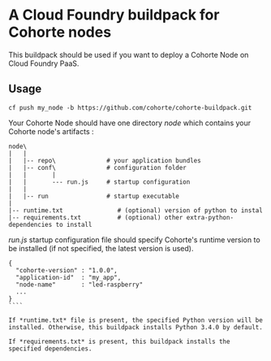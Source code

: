 # A Cloud Foundry buildpack for Cohorte nodes
This buildpack should be used if you want to deploy a Cohorte Node on Cloud Foundry PaaS.

## Usage

````
cf push my_node -b https://github.com/cohorte/cohorte-buildpack.git
````

Your Cohorte  Node should have one directory *node* which contains your Cohorte node's artifacts :

`````
node\
|   |
|   |-- repo\              # your application bundles
|   |-- conf\              # configuration folder
|   |       | 
|   |       --- run.js     # startup configuration
|   |
|   |-- run                # startup executable
|
|-- runtime.txt               # (optional) version of python to instal
|-- requirements.txt          # (optional) other extra-python-dependencies to install
`````

*run.js* startup configuration file should specify Cohorte's runtime version to be installed (if not specified, the latest version is used).

`````
{ 
  "cohorte-version" : "1.0.0",
  "application-id"  : "my_app",
  "node-name"       : "led-raspberry"
  ...
}
````

If *runtime.txt* file is present, the specified Python version will be installed. Otherwise, this buildpack installs Python 3.4.0 by default.

If *requirements.txt* is present, this buildpack installs the specified dependencies.


